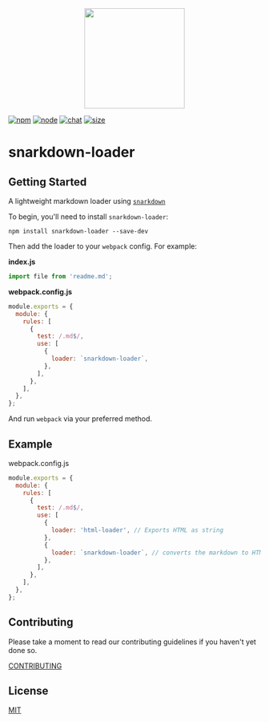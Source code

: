 <div align="center">
  <a href="https://github.com/webpack/webpack">
    <img width="200" height="200" src="https://webpack.js.org/assets/icon-square-big.svg">
  </a>
</div>

[![npm][npm]][npm-url]
[![node][node]][node-url]
[![chat][chat]][chat-url]
[![size][size]][size-url]

# snarkdown-loader

## Getting Started

A lightweight markdown loader using [`snarkdown`](https://github.com/developit/snarkdown)

To begin, you'll need to install `snarkdown-loader`:

```console
npm install snarkdown-loader --save-dev
```

Then add the loader to your `webpack` config. For example:

**index.js**

```js
import file from 'readme.md';
```

**webpack.config.js**

```js
module.exports = {
  module: {
    rules: [
      {
        test: /.md$/,
        use: [
          {
            loader: `snarkdown-loader`,
          },
        ],
      },
    ],
  },
};
```

And run `webpack` via your preferred method.

## Example

webpack.config.js

```js
module.exports = {
  module: {
    rules: [
      {
        test: /.md$/,
        use: [
          {
            loader: 'html-loader', // Exports HTML as string
          },
          {
            loader: `snarkdown-loader`, // converts the markdown to HTML
          },
        ],
      },
    ],
  },
};
```

## Contributing

Please take a moment to read our contributing guidelines if you haven't yet done so.

[CONTRIBUTING](./.github/CONTRIBUTING.md)

## License

[MIT](./LICENSE)

[npm]: https://img.shields.io/npm/v/snarkdown-loader.svg
[npm-url]: https://npmjs.com/package/snarkdown-loader
[node]: https://img.shields.io/node/v/snarkdown-loader.svg
[node-url]: https://nodejs.org
[deps]: https://david-dm.org/webpack-contrib/snarkdown-loader.svg
[deps-url]: https://david-dm.org/webpack-contrib/snarkdown-loader
[tests]: https://dev.azure.com/webpack-contrib/snarkdown-loader/_apis/build/status/webpack-contrib.snarkdown-loader?branchName=master
[tests-url]: https://dev.azure.com/webpack-contrib/snarkdown-loader/_build/latest?definitionId=2&branchName=master
[cover]: https://codecov.io/gh/webpack-contrib/snarkdown-loader/branch/master/graph/badge.svg
[cover-url]: https://codecov.io/gh/webpack-contrib/snarkdown-loader
[chat]: https://img.shields.io/badge/gitter-webpack%2Fwebpack-brightgreen.svg
[chat-url]: https://gitter.im/webpack/webpack
[size]: https://badgen.net/bundlephobia/min/snarkdown-loader
[size-url]: https://badgen.net/bundlephobia/min/snarkdown-loader
